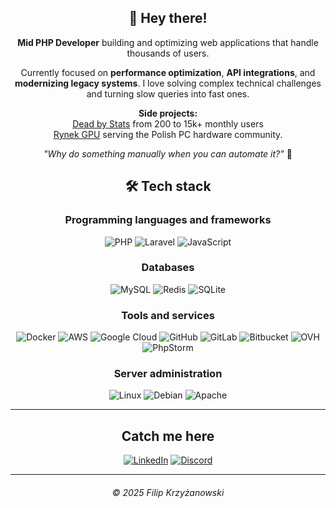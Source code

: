 <div style="text-align: center" align="center">

## 👋 Hey there! 

**Mid PHP Developer** building and optimizing web applications that handle thousands of users. 

Currently focused on **performance optimization**, **API integrations**, and **modernizing legacy systems**. I love solving complex technical challenges and turning slow queries into fast ones.

**Side projects:** <br>
[Dead by Stats](https://deadbystats.eu) from 200 to 15k+ monthly users <br>
[Rynek GPU](https://rynekgpu.dmisiek.pl) serving the Polish PC hardware community.

*"Why do something manually when you can automate it?"* 🤖

## 🛠️ Tech stack

### Programming languages and frameworks

![PHP](https://img.shields.io/badge/php-%23777BB4.svg?style=for-the-badge&logo=php&labelColor=black)
![Laravel](https://img.shields.io/badge/laravel-%23FF2D20.svg?style=for-the-badge&logo=laravel&labelColor=black)
![JavaScript](https://img.shields.io/badge/javascript-%23323330.svg?style=for-the-badge&logo=javascript&logoColor=%23F7DF1E&labelColor=black)

### Databases

![MySQL](https://img.shields.io/badge/mysql-%23121011.svg?style=for-the-badge&color=121011&logo=mysql&logoColor=white&labelColor=black)
![Redis](https://img.shields.io/badge/redis-%23DD0031.svg?style=for-the-badge&logo=redis&labelColor=black)
![SQLite](https://img.shields.io/badge/sqlite-%2307405e.svg?style=for-the-badge&logo=sqlite&labelColor=black)

### Tools and services

![Docker](https://img.shields.io/badge/docker-%230db7ed.svg?style=for-the-badge&logo=docker&labelColor=black)
![AWS](https://img.shields.io/badge/AWS-%23FF9900.svg?style=for-the-badge&logo=amazon-aws&logoColor=orange&labelColor=black)
![Google Cloud](https://img.shields.io/badge/Google%20Cloud-%234285F4.svg?style=for-the-badge&logo=google-cloud&labelColor=black)
![GitHub](https://img.shields.io/badge/github-%23121011.svg?style=for-the-badge&logo=github&labelColor=black)
![GitLab](https://img.shields.io/badge/gitlab-%23181717.svg?style=for-the-badge&logo=gitlab&labelColor=black)
![Bitbucket](https://img.shields.io/badge/bitbucket-%230047B3.svg?style=for-the-badge&logo=bitbucket&labelColor=black)
![OVH](https://img.shields.io/badge/ovh-%23123F6D.svg?style=for-the-badge&logo=ovh&labelColor=black)
![PhpStorm](https://img.shields.io/badge/phpstorm-143?style=for-the-badge&logo=phpstorm&color=darkorchid&logoColor=darkorchid&labelColor=black)

### Server administration

![Linux](https://img.shields.io/badge/Linux-FCC624?style=for-the-badge&logo=linux&logoColor=white&labelColor=black)
![Debian](https://img.shields.io/badge/Debian-D70A53?style=for-the-badge&logo=debian&labelColor=black)
![Apache](https://img.shields.io/badge/apache-%23D42029.svg?style=for-the-badge&logo=apache&labelColor=black)

---

## Catch me here

[![LinkedIn](https://img.shields.io/badge//in/fkrzski-143?style=for-the-badge&logo=linkedin&color=%230077B5&logoColor=0077B5&labelColor=black)](https://www.linkedin.com/in/fkrzski/)
[![Discord](https://img.shields.io/badge/@fkrzski-143?style=for-the-badge&logo=discord&color=%235865F2&labelColor=black)](https://www.discordapp.com/users/359297842059149314)

---

###### &copy; 2025 Filip Krzyżanowski

</div>
